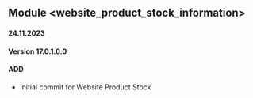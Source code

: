 ## Module <website_product_stock_information>

#### 24.11.2023
#### Version 17.0.1.0.0
#### ADD
- Initial commit for Website Product Stock